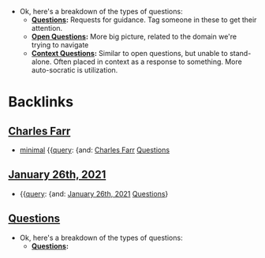 - Ok, here's a breakdown of the types of questions:
    - **[Questions](<Questions.md>):** Requests for guidance. Tag someone in these to get their attention.
    - **[Open Questions](<Open Questions.md>):** More big picture, related to the domain we're trying to navigate
    - **[Context Questions](<Context Questions.md>):** Similar to open questions, but unable to stand-alone. Often placed in context as a response to something. More auto-socratic is utilization.

# Backlinks
## [Charles Farr](<Charles Farr.md>)
- [minimal](<minimal.md>) {{[query](<query.md>): {and: [Charles Farr](<Charles Farr.md>) [Questions](<Questions.md>)

## [January 26th, 2021](<January 26th, 2021.md>)
- {{[query](<query.md>): {and: [January 26th, 2021](<January 26th, 2021.md>) [Questions](<Questions.md>)}

## [Questions](<Questions.md>)
- Ok, here's a breakdown of the types of questions:
    - **[Questions](<Questions.md>):**

